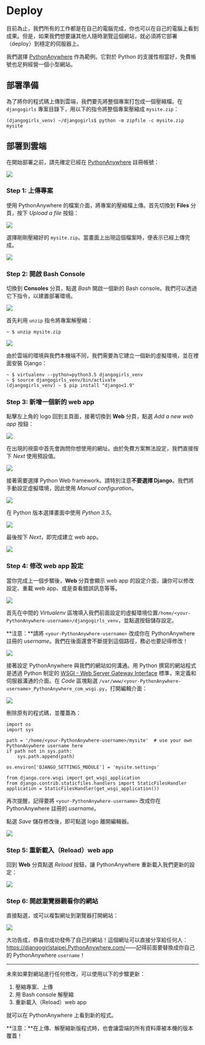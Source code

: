 # Deploy

目前為止，我們所有的工作都是在自己的電腦完成，你也可以在自己的電腦上看到成果。但是，如果我們想要讓其他人隨時瀏覽這個網站，就必須將它部署（deploy）到穩定的伺服器上。

我們選擇 [PythonAnywhere](https://www.PythonAnywhere.com/) 作為範例。它對於 Python 的支援性相當好，免費帳號也足夠經營一個小型網站。


## 部署準備

為了將你的程式碼上傳到雲端，我們要先將整個專案打包成一個壓縮檔。在 `djangogirls` 專案目錄下，用以下的指令將整個專案壓縮成 `mysite.zip`：

```
(djangogirls_venv) ~/djangogirls$ python -m zipfile -c mysite.zip mysite
```

## 部署到雲端

在開始部署之前，請先確定已經在 [PythonAnywhere](https://www.PythonAnywhere.com/) 註冊帳號：

![](./../images/PythonAnywhere-signup.png)


### Step 1: 上傳專案

使用 PythonAnywhere 的檔案介面，將專案的壓縮檔上傳。首先切換到 **Files** 分頁，按下 *Upload a file* 按鈕：

![](./../images/PythonAnywhere-upload.png)

選擇剛剛壓縮好的 `mysite.zip`。當畫面上出現這個檔案時，便表示已經上傳完成。

![](./../images/PythonAnywhere-upload-done.png)

### Step 2: 開啟 Bash Console

切換到 **Consoles** 分頁，點選 *Bash* 開啟一個新的 Bash console。我們可以透過它下指令，以建置部署環境。

![](./../images/PythonAnywhere-consoles.png)

首先利用 `unzip` 指令將專案解壓縮：

```
~ $ unzip mysite.zip
```

![](./../images/PythonAnywhere-bash.png)

由於雲端的環境與我們本機端不同，我們需要為它建立一個新的虛擬環境，並在裡面安裝 Django：

```
~ $ virtualenv --python=python3.5 djangogirls_venv
~ $ source djangogirls_venv/bin/activate
(djangogirls_venv) ~ $ pip install "django<1.9"
```


### Step 3: 新增一個新的 web app

點擊左上角的 logo 回到主頁面，接著切換到 **Web** 分頁，點選 *Add a new web app* 按鈕：

![](./../images/PythonAnywhere-web.png)

在出現的視窗中首先會詢問你想使用的網址。由於免費方案無法設定，我們直接按下 *Next* 使用預設值。

![](./../images/PythonAnywhere-new-web-1.png)

接著需要選擇 Python Web framework。請特別注意**不要選擇 Django**。我們將手動設定虛擬環境，因此使用 *Manual configuration*。

![](./../images/PythonAnywhere-new-web-2.png)

在 Python 版本選擇畫面中使用 *Python 3.5*。

![](./../images/PythonAnywhere-new-web-3.png)

最後按下 *Next*，即完成建立 web app。

![](./../images/PythonAnywhere-new-web-4.png)

### Step 4: 修改 web app 設定

當你完成上一個步驟後，**Web** 分頁會顯示 web app 的設定介面，讓你可以修改設定、重載 web app、或是查看錯誤訊息等等。

![](./../images/PythonAnywhere-web-config.png)

首先在中間的 *Virtualenv* 區塊填入我們前面設定的虛擬環境位置`/home/<your-PythonAnywhere-username>/djangogirls_venv`，並點選按鈕儲存設定。

**注意：**請將 `<your-PythonAnywhere-username>` 改成你在 PythonAnywhere 註冊的 *username*。我們在後面還會不斷提到這個路徑，務必也要記得修改！

![](./../images/PythonAnywhere-venv.png)

接著設定 PythonAnywhere 與我們的網站如何溝通。用 Python 撰寫的網站程式是透過 Python 制定的 [WSGI - Web Server Gateway Interface](http://webpython.codepoint.net/wsgi_tutorial) 標準，來定義和伺服器溝通的介面。在 *Code* 區塊點選 `/var/www/<your-PythonAnywhere-username>_PythonAnywhere_com_wsgi.py`，打開編輯介面：

![](./../images/PythonAnywhere-wsgi.png)

刪除原有的程式碼，並覆蓋為：

```
import os
import sys

path = '/home/<your-PythonAnywhere-username>/mysite'  # use your own PythonAnywhere username here
if path not in sys.path:
    sys.path.append(path)

os.environ['DJANGO_SETTINGS_MODULE'] = 'mysite.settings'

from django.core.wsgi import get_wsgi_application
from django.contrib.staticfiles.handlers import StaticFilesHandler
application = StaticFilesHandler(get_wsgi_application())
```

再次提醒，記得要將 `<your-PythonAnywhere-username>` 改成你在 PythonAnywhere 註冊的 *username*。

點選 *Save* 儲存修改後，即可點選 logo 離開編輯器。

![](./../images/PythonAnywhere-wsgi-save.png)

### Step 5: 重新載入（Reload）web app

回到 **Web** 分頁點選 *Reload* 按鈕，讓 PythonAnywhere 重新載入我們更新的設定：

![](./../images/PythonAnywhere-reload.png)

### Step 6: 開啟瀏覽器觀看你的網站

直接點選，或可以複製網址到瀏覽器打開網站：

![](./../images/PythonAnywhere-url.png)

大功告成，恭喜你成功發佈了自己的網站！這個網址可以直接分享給任何人：<https://djangogirlstaipei.PythonAnywhere.com/>——記得前面要替換成你自己的 PythonAnywhere `username`！

---

未來如果對網站進行任何修改，可以使用以下的步驟更新：

1. 壓縮專案、上傳
2. 用 Bash console 解壓縮
3. 重新載入（Reload）web app

就可以在 PythonAnywhere 上看到新的程式。

**注意：**在上傳、解壓縮新版程式時，也會讓雲端的所有資料庫被本機的版本覆蓋！
